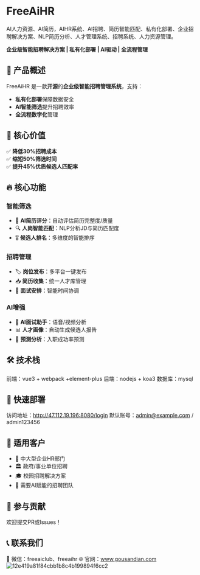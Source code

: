 # FreeAiHR
AI人力资源、AI简历，AIHR系统、AI招聘、简历智能匹配、私有化部署、企业招聘解决方案、NLP简历分析、人才管理系统、招聘系统、人力资源管理。

**企业级智能招聘解决方案 | 私有化部署 | AI驱动 | 全流程管理**

## 🌟 产品概述

FreeAiHR 是一款**开源**的**企业级智能招聘管理系统**，支持：
- **私有化部署**保障数据安全
- **AI智能筛选**提升招聘效率
- **全流程数字化**管理

## 🎯 核心价值

✅ **降低30%招聘成本**  
✅ **缩短50%筛选时间**  
✅ **提升45%优质候选人匹配率**

## 🔥 核心功能

### 智能筛选
- 📄 **AI简历评分**：自动评估简历完整度/质量
- 🔍 **人岗智能匹配**：NLP分析JD与简历匹配度
- 🎖 **候选人排名**：多维度的智能排序

### 招聘管理
- 🏷 **岗位发布**：多平台一键发布
- 📥 **简历收集**：统一人才库管理
- 📅 **面试安排**：智能时间协调

### AI增强
- 🎤 **AI面试助手**：语音/视频分析
- 📊 **人才画像**：自动生成候选人报告
- 🔮 **预测分析**：入职成功率预测

## 🛠 技术栈
前端：vue3 + webpack +element-plus
后端：nodejs  + koa3
数据库：mysql

## 🚀 快速部署

访问地址：http://47.112.19.196:8080/login
默认账号：admin@example.com / admin123456

## 📌 适用客户

- 🏢 中大型企业HR部门
- 🏛 政府/事业单位招聘
- 🎓 校园招聘解决方案
- 🤖 需要AI赋能的招聘团队

## 🤝 参与贡献

欢迎提交PR或Issues！

## 📞 联系我们
💬 微信：freeaiclub、freeaihr
🌐 官网：www.gousandian.com
![12e419a81f84cbb1b8c4b199894f6cc2](https://github.com/user-attachments/assets/84df6c1e-ff59-4fad-91d6-fd60b02530f8)
